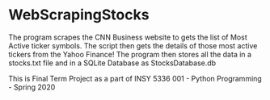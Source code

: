 # WebScrapingStocks
The program scrapes the CNN Business website to gets the list of Most Active ticker symbols. The script then gets the details of those most active tickers from the Yahoo Finance!
The program then stores all the data in a stocks.txt file and in a SQLite Database as StocksDatabase.db

This is Final Term Project as a part of INSY 5336 001 - Python Programming - Spring 2020

